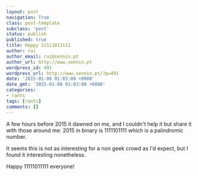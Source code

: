 ```yaml
---
layout: post
navigation: True
class: post-template
subclass: 'post'
status: publish
published: true
title: Happy 11111011111
author: rui
author_email: rui@sennin.pt
author_url: http://www.sennin.pt
wordpress_id: 491
wordpress_url: http://www.sennin.pt/?p=491
date: '2015-01-08 01:03:00 +0000'
date_gmt: '2015-01-08 01:03:00 +0000'
categories:
- rants
tags: [rants]
comments: []
---
```

<p>A few hours before 2015 it dawned on me, and I couldn't help it but share it with those&nbsp;around me: 2015 in binary is 1111101111 which is a palindromic number.</p>
<p>It seems this is not as interesting for a non geek crowd as I'd expect, but I found it interesting&nbsp;nonetheless.</p>
<p>Happy 11111011111 everyone!</p>
